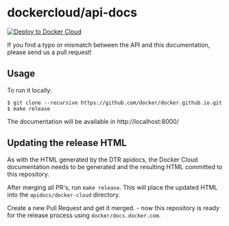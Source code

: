 dockercloud/api-docs
====================

[![Deploy to Docker Cloud](https://files.cloud.docker.com/images/deploy-to-dockercloud.svg)](https://cloud.docker.com/stack/deploy/)

If you find a typo or mismatch between the API and this documentation, please send us a pull request!


## Usage

To run it locally:

```none
$ git clone --recursive https://github.com/docker/docker.github.io.git
$ make release
```

The documentation will be available in http://localhost:8000/

## Updating the release HTML

As with the HTML generated by the DTR apidocs, the Docker Cloud documentation
needs to be generated and the resulting HTML committed to this repository.

After merging all PR's, run `make release`. This will place the updated HTML
into the `apidocs/docker-cloud` directory.

Create a new Pull Request and get it merged. - now this repository is ready for
the release process using `docker/docs.docker.com`.
